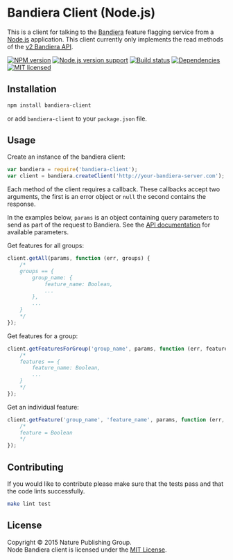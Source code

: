 
Bandiera Client (Node.js)
=========================

This is a client for talking to the [Bandiera][bandiera] feature flagging service from a [Node.js][node] application.
This client currently only implements the read methods of the [v2 Bandiera API][bandiera-api].

[![NPM version][shield-npm]][info-npm]
[![Node.js version support][shield-node]][info-node]
[![Build status][shield-build]][info-build]
[![Dependencies][shield-dependencies]][info-dependencies]
[![MIT licensed][shield-license]][info-license]


Installation
------------

```sh
npm install bandiera-client
```

or add `bandiera-client` to your `package.json` file.


Usage
-----

Create an instance of the bandiera client:

```js
var bandiera = require('bandiera-client');
var client = bandiera.createClient('http://your-bandiera-server.com');
```

Each method of the client requires a callback. These callbacks accept two arguments, the first is an error object or `null` the second contains the response.

In the examples below, `params` is an object containing query parameters to send as part of the request to Bandiera. See the [API documentation][bandiera-api] for available parameters.

Get features for all groups:

```js
client.getAll(params, function (err, groups) {
    /*
    groups == {
        group_name: {
            feature_name: Boolean,
            ...
        },
        ...
    }
    */
});
```

Get features for a group:

```js
client.getFeaturesForGroup('group_name', params, function (err, features) {
    /*
    features == {
        feature_name: Boolean,
        ...
    }
    */
});
```

Get an individual feature:

```js
client.getFeature('group_name', 'feature_name', params, function (err, feature) {
    /*
    feature = Boolean
    */
});
```


Contributing
------------

If you would like to contribute please make sure that the tests pass and that the code lints successfully.

```sh
make lint test
```


License
-------

Copyright &copy; 2015 Nature Publishing Group.  
Node Bandiera client is licensed under the [MIT License][info-license].



[bandiera]: https://github.com/nature/bandiera
[bandiera-api]: https://github.com/nature/bandiera/wiki/API-Documentation
[node]: http://nodejs.org

[info-dependencies]: https://gemnasium.com/nature/bandiera-client-node
[info-license]: LICENSE
[info-node]: package.json
[info-npm]: https://www.npmjs.com/package/bandiera-client
[info-build]: https://travis-ci.org/nature/bandiera-client-node
[shield-dependencies]: https://img.shields.io/gemnasium/nature/bandiera-client-node.svg
[shield-license]: https://img.shields.io/badge/license-MIT-blue.svg
[shield-node]: https://img.shields.io/node/v/bandiera-client.svg?label=node.js%20support
[shield-npm]: https://img.shields.io/npm/v/bandiera-client.svg
[shield-build]: https://img.shields.io/travis/nature/bandiera-client-node/master.svg
